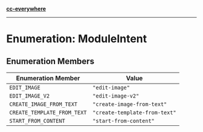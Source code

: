 [**cc-everywhere**](../../../../../index.md)

***

# Enumeration: ModuleIntent

## Enumeration Members

| Enumeration Member | Value |
| ------ | ------ |
| `EDIT_IMAGE` | `"edit-image"` |
| `EDIT_IMAGE_V2` | `"edit-image-v2"` |
| `CREATE_IMAGE_FROM_TEXT` | `"create-image-from-text"` |
| `CREATE_TEMPLATE_FROM_TEXT` | `"create-template-from-text"` |
| `START_FROM_CONTENT` | `"start-from-content"` |
